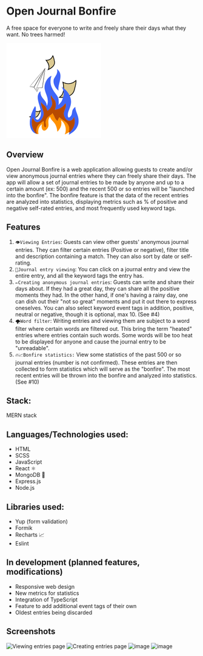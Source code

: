# Open Journal Bonfire
A free space for everyone to write and freely share their days what they want. No trees harmed!

<img src="client\src\assets\images\bonfire_site_icon.png" width="250px" height="250px">

## Overview
Open Journal Bonfire is a web application allowing guests to create and/or view anonymous journal entries where they can freely share their days. The app will allow a set of journal entries to be made by anyone and up to a certain amount (ex: 500) and the recent 500 or so entries will be "launched into the bonfire". The bonfire feature is that the data of the recent entries are analyzed into statistics, displaying metrics such as % of positive and negative self-rated entries, and most frequently used keyword tags.

## Features

1. `👁️Viewing Entries`: Guests can view other guests' anonymous journal entries. They can filter certain entries (Positive or negative), filter title and description containing a match. They can also sort by date or self-rating.
2. `📝Journal entry viewing`: You can click on a journal entry and view the entire entry, and all the keyword tags the entry has.
3. `✏️Creating anonymous journal entries`: Guests can write and share their days about. If they had a great day, they can share all the positive moments they had. In the other hand, if one's having a rainy day, one can dish out their "not so great" moments and put it out there to express oneselves. You can also select keyword event tags in addition, positive, neutral or negative, though it is optional, max 10. (See #4)
4. `🌪️Word filter`: Writing entries and viewing them are subject to a word filter where certain words are filtered out. This bring the term "heated" entries where entries contain such words. Some words will be too heat to be displayed for anyone and cause the journal entry to be "unreadable".
5. `🔥📈Bonfire statistics:` View some statistics of the past 500 or so journal entries (number is not confirmed). These entries are then collected to form statistics which will serve as the "bonfire". The most recent entries will be thrown into the bonfire and analyzed into statistics. (See #10)

## Stack:
MERN stack

## Languages/Technologies used:
- HTML
- SCSS
- JavaScript
- React ⚛️
- MongoDB 🍃
- Express.js
- Node.js

## Libraries used:
- Yup (form validation)
- Formik
- Recharts 📈
- Eslint

## In development (planned features, modifications)
- Responsive web design
- New metrics for statistics
- Integration of TypeScript
- Feature to add additional event tags of their own
- Oldest entries being discarded

## Screenshots
![Viewing entries page](https://github.com/revive-mejett/open-journal-bonfire/assets/90886544/97f718c9-922d-41f0-bdcc-f6514bb8de8e)
![Creating entries page](https://github.com/revive-mejett/open-journal-bonfire/assets/90886544/eb557b64-a8f5-4c77-ba81-59a59b1e8fb1)
![image](https://github.com/revive-mejett/open-journal-bonfire/assets/90886544/731745e0-32ed-419b-855d-6775691eb206)
![image](https://github.com/revive-mejett/open-journal-bonfire/assets/90886544/f12149b2-62b8-44fe-ab70-7ee7b53202b3)





